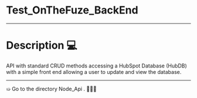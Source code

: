 # Test_OnTheFuze_BackEnd

---

# Description 💻

API with standard CRUD methods accessing a HubSpot Database (HubDB) with a
simple front end allowing a user to update and view the database.

---

➯ Go to the directory Node_Api . 👨🏻‍💻
